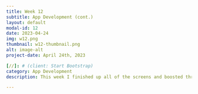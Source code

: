 ```yaml
---
title: Week 12
subtitle: App Development (cont.)
layout: default
modal-id: 12
date: 2023-04-24
img: w12.png
thumbnail: w12-thumbnail.png
alt: image-alt
project-date: April 24th, 2023

[//]: # (client: Start Bootstrap)
category: App Development
description: This week I finished up all of the screens and boosted through the code. It was very addicting to keep adding more components to the app. I explored more options for AR integration, which is very limited. I explored Viro react, which is very useful for what I want because they have a snapchat like AR function. However Viro react doesn’t work with an expo management system, which is what I have, so I can’t use that. I didn’t know there was any difference between react native expo and bare react native. Expo is not very flexible with AR integration.

---
```


